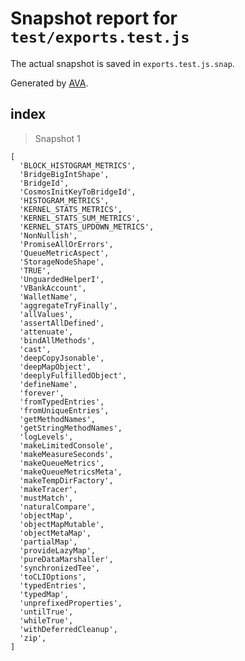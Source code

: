 # Snapshot report for `test/exports.test.js`

The actual snapshot is saved in `exports.test.js.snap`.

Generated by [AVA](https://avajs.dev).

## index

> Snapshot 1

    [
      'BLOCK_HISTOGRAM_METRICS',
      'BridgeBigIntShape',
      'BridgeId',
      'CosmosInitKeyToBridgeId',
      'HISTOGRAM_METRICS',
      'KERNEL_STATS_METRICS',
      'KERNEL_STATS_SUM_METRICS',
      'KERNEL_STATS_UPDOWN_METRICS',
      'NonNullish',
      'PromiseAllOrErrors',
      'QueueMetricAspect',
      'StorageNodeShape',
      'TRUE',
      'UnguardedHelperI',
      'VBankAccount',
      'WalletName',
      'aggregateTryFinally',
      'allValues',
      'assertAllDefined',
      'attenuate',
      'bindAllMethods',
      'cast',
      'deepCopyJsonable',
      'deepMapObject',
      'deeplyFulfilledObject',
      'defineName',
      'forever',
      'fromTypedEntries',
      'fromUniqueEntries',
      'getMethodNames',
      'getStringMethodNames',
      'logLevels',
      'makeLimitedConsole',
      'makeMeasureSeconds',
      'makeQueueMetrics',
      'makeQueueMetricsMeta',
      'makeTempDirFactory',
      'makeTracer',
      'mustMatch',
      'naturalCompare',
      'objectMap',
      'objectMapMutable',
      'objectMetaMap',
      'partialMap',
      'provideLazyMap',
      'pureDataMarshaller',
      'synchronizedTee',
      'toCLIOptions',
      'typedEntries',
      'typedMap',
      'unprefixedProperties',
      'untilTrue',
      'whileTrue',
      'withDeferredCleanup',
      'zip',
    ]
